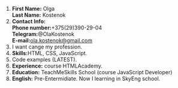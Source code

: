 1. <b>First Name:</b> Olga<br>
   <b>Last Name:</b> Kostenok<br>
2. <b>Contact Info:</b><br>
   <b>Phone number:</b>+375(29)390-29-04<br>
   <b>Telegram:</b>@OlaKostenok<br>
   <b>E-mail:</b>ola.kostenok@gmail.com<br>  
3. I want cange my profession. 
4. <b>Skills:</b>HTML, CSS, JavaScript.
5. Code examples (LATEST).
6. <b>Experience:</b> course HTMLAcademy.
7. <b>Education:</b> TeachMeSkills School (course JavaScript Developer)
8. <b>English:</b> Pre-Entermidiate. Now I learning in SkyEng school.
